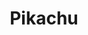 ---
title: Pikachu
description: Kolorowanki Pikachu
canonical: /bajki/pokemon/pikachu
tags:
- bajki
- pokemon
---